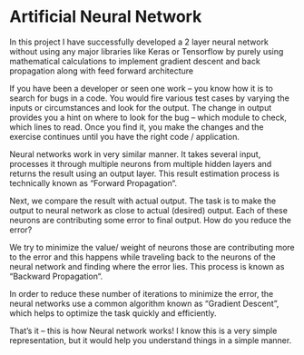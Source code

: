# Artificial Neural Network
In this project I have successfully developed a 2 layer neural network without using any major libraries like Keras or Tensorflow by purely using mathematical calculations to implement gradient descent and back propagation along with feed forward architecture

If you have been a developer or seen one work – you know how it is to search for bugs in a code. You would fire various test cases by varying the inputs or circumstances and look for the output. The change in output provides you a hint on where to look for the bug – which module to check, which lines to read. Once you find it, you make the changes and the exercise continues until you have the right code / application.

Neural networks work in very similar manner. It takes several input, processes it through multiple neurons from multiple hidden layers and returns the result using an output layer. This result estimation process is technically known as “Forward Propagation“.

Next, we compare the result with actual output. The task is to make the output to neural network as close to actual (desired) output. Each of these neurons are contributing some error to final output. How do you reduce the error?

We try to minimize the value/ weight of neurons those are contributing more to the error and this happens while traveling back to the neurons of the neural network and finding where the error lies. This process is known as “Backward Propagation“.

In order to reduce these number of iterations to minimize the error, the neural networks use a common algorithm known as “Gradient Descent”, which helps to optimize the task quickly and efficiently.

That’s it – this is how Neural network works! I know this is a very simple representation, but it would help you understand things in a simple manner.
